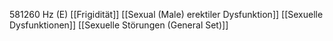 581260 Hz (E)
[[Frigidität]]
[[Sexual (Male) erektiler Dysfunktion]]
[[Sexuelle Dysfunktionen]]
[[Sexuelle Störungen (General Set)]]